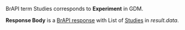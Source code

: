 
BrAPI term Studies corresponds to **Experiment** in GDM.

**Response Body** is a [BrAPI response](#brapilistresponsetemplate) with List of [Studies](#studiesresourceexample) in *result.data*.


